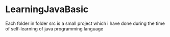 # LearningJavaBasic
Each folder in folder src is a small project which i have done during the time of self-learning of java programming language
